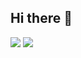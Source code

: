 ## Hi there 👋

<img src="https://github-readme-stats.vercel.app/api?username=dijeungi&show_icons=true" />
<img src="https://i.pinimg.com/736x/f6/37/32/f6373270355ab8e024a7f78967425e68.jpg" />
